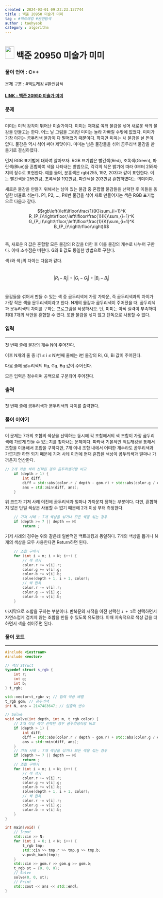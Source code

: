 ```yaml
---
created : 2024-03-01 09:22:23.137744
title : 백준 20950 미술가 미미
tag : #백트래킹 #완전탐색
author : taehyeok
category : algorithm
---
```

# <img src="https://d2gd6pc034wcta.cloudfront.net/tier/9.svg" width="30" height="40"> 백준 20950 미술가 미미


### 풀이 언어 : C++

문제 구분 : #백트래킹 #완전탐색
#### [LINK - 백준 20950 미술가 미미](https://www.acmicpc.net/problem/20950)

### 문제
<hr>

미미는 미적 감각이 뛰어난 미술가이다. 미미는 때때로 여러 물감을 섞어 새로운 색의 물감을 만들고는 한다. 어느 날 그림을 그리던 미미는 놀라 자빠질 수밖에 없었다. 미미가 가장 아끼는 곰두리색 물감이 다 떨어졌기 때문이다. 하지만 미미는 새 물감을 살 돈이 없다. 물감은 역시 섞어 써야 제맛이다. 미미는 남은 물감들을 섞어 곰두리색 물감을 만들기로 결심하였다.

먼저 RGB 표기법에 대하여 알아보자. RGB 표기법은 빨간색(Red), 초록색(Green), 파란색(Blue)을 혼합하여 색을 나타내는 방법으로, 각각의 색은 밝기에 따라 0부터 255까지의 정수로 표현한다. 예를 들어, 분홍색은 rgb(255, 192, 203)과 같이 표현한다. 이는 빨간색을 255만큼, 초록색을 192만큼, 파란색을 203만큼 혼합하였다는 의미이다.

새로운 물감을 만들기 위해서는 남아 있는 물감 중 혼합할 물감들을 선택한 후 이들을 동일한 비율로 섞는다. P1, P2, ..., PK번 물감을 섞어 새로 만들어지는 색은 RGB 표기법으로 다음과 같다.
 
$$rgb\left(\left\lfloor\frac{1}{K}\sum_{i=1}^K R_{P_i}\right\rfloor,\left\lfloor\frac{1}{K}\sum_{i=1}^K G_{P_i}\right\rfloor,\left\lfloor\frac{1}{K}\sum_{i=1}^K B_{P_i}\right\rfloor\right)$$ 

즉, 새로운 R 값은 혼합할 모든 물감의 R 값을 더한 후 이를 물감의 개수로 나누어 구한다. 이때 소수점은 버린다. G와 B 값도 동일한 방법으로 구한다.

색 i와 색 j의 차이는 다음과 같다.

 
$$|R_i-R_j|+|G_i-G_j|+|B_i-B_j|$$ 

물감들을 섞어서 만들 수 있는 색 중 곰두리색에 가장 가까운, 즉 곰두리색과의 차이가 가장 작은 색을 문두리색이라고 한다. N개의 물감과 곰두리색이 주어졌을 때, 곰두리색과 문두리색의 차이를 구하는 프로그램을 작성하시오. 단, 미미는 아직 실력이 부족하여 최대 7개의 색만을 혼합할 수 있다. 또한 물감을 섞지 않고 단독으로 사용할 수 없다.

### 입력
<hr>

첫 번째 줄에 물감의 개수 N이 주어진다.

이후 N개의 줄 중 i(1 ≤ i ≤ N)번째 줄에는 i번 물감의 Ri, Gi, Bi 값이 주어진다.

다음 줄에 곰두리색의 Rg, Gg, Bg 값이 주어진다.

모든 입력은 정수이며 공백으로 구분되어 주어진다.
### 출력
<hr>

첫 번째 줄에 곰두리색과 문두리색의 차이를 출력한다.
### 풀이 이야기
<hr>

이 문제는 7개의 조합의 색상을 선택하는 동시에 각 조합에서의 색 조합이 가장 곰두리색에 가깝게 만들 수 있는지를 찾아내는 문제이다. 따라서 기본적인 백트래킹을 통해서 조합을 이용해서 조합을 구하지만, 7개 이내 조합 내에서 어떠한 개수라도 곰두리색과 가깝기만 하면 되기 때문에 기저 사례 이전에 현재 혼합된 색상이 곰두리색과 얼마나 가까운지 연산한다.
```c++
// 2개 이상 색이 선택된 경우 곰두리생이랑 비교
    if (depth > 1) {
        int diff;
        diff = std::abs(color.r / depth - gom.r) + std::abs(color.g / depth - gom.g) + std::abs(color.b / depth - gom.b);
        ans = std::min(diff, ans);
    }
```
위 코드가 기저 사례 이전에 곰두리색과 얼마나 가까운지 정하는 부분이다. 다만, 혼합하지 않은 단일 색상은 사용할 수 없기 때문에 2개 이상 부터 측정한다.

```c++
    // 기저 사례 : 7개 색상을 섞거나 모든 색을 섞는 경우
    if (depth >= 7 || depth == N)
        return ;
```
기저 사례의 경우는 위와 같은데 일반적인 백트래킹과 동일하다. 7개의 색상을 뽑거나 N개의 색상을 모두 사용한다면 Return하면 된다.

```c++
    // 조합 구하기
    for (int i = m; i < N; i++) {
        // 색 섞기
        color.r += v[i].r;
        color.g += v[i].g;
        color.b += v[i].b;
        solve(depth + 1, i + 1, color);
        // 색 원복
        color.r -= v[i].r;
        color.g -= v[i].g;
        color.b -= v[i].b;
    }
```
마지막으로 조합을 구하는 부분이다. 반복문의 시작을 이전 선택한 `i + 1`로 선택하면서 자연스럽게 겹치지 않는 조합을 만들 수 있도록 유도했다. 이때 지속적으로 색상 값을 더하면서 색을 섞어주면 된다.

### 풀이 코드
<hr>

``` c++
#include <iostream>
#include <vector>

// 색상 Struct
typedef struct s_rgb {
    int r;
    int g;
    int b;
} t_rgb;

std::vector<t_rgb> v; // 입력 색상 배열
t_rgb gom; // 곰두리색
int N, ans = 2147483647; // 입출력 변수

// Solve
void solve(int depth, int m, t_rgb color) {
    // 2개 이상 색이 선택된 경우 곰두리생이랑 비교
    if (depth > 1) {
        int diff;
        diff = std::abs(color.r / depth - gom.r) + std::abs(color.g / depth - gom.g) + std::abs(color.b / depth - gom.b);
        ans = std::min(diff, ans);
    }
    // 기저 사례 : 7개 색상을 섞거나 모든 색을 섞는 경우
    if (depth >= 7 || depth == N)
        return ;
    // 조합 구하기
    for (int i = m; i < N; i++) {
        // 색 섞기
        color.r += v[i].r;
        color.g += v[i].g;
        color.b += v[i].b;
        solve(depth + 1, i + 1, color);
        // 색 원복
        color.r -= v[i].r;
        color.g -= v[i].g;
        color.b -= v[i].b;
    }
}

int main(void) {
    // Input
    std::cin >> N;
    for (int i = 0; i < N; i++) {
        t_rgb tmp;
        std::cin >> tmp.r >> tmp.g >> tmp.b;
        v.push_back(tmp);
    }
    std::cin >> gom.r >> gom.g >> gom.b;
    t_rgb st = {0, 0, 0};
    // Solve
    solve(0, 0, st);
    // Print
    std::cout << ans << std::endl;
}
```
